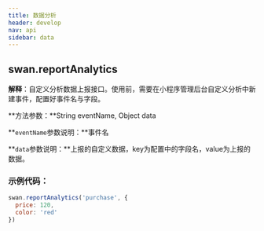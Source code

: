 ```yaml
---
title: 数据分析
header: develop
nav: api
sidebar: data
---
```

## swan.reportAnalytics

**解释**：自定义分析数据上报接口。使用前，需要在小程序管理后台自定义分析中新建事件，配置好事件名与字段。

**方法参数：**String eventName, Object data

**`eventName`参数说明：**事件名

**`data`参数说明：**上报的自定义数据，key为配置中的字段名，value为上报的数据。

### 示例代码：
```js
swan.reportAnalytics('purchase', {
  price: 120,
  color: 'red'
})
```